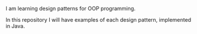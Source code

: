 I am learning design patterns for OOP programming.

In this repository I will have examples of each design pattern, implemented in Java.
